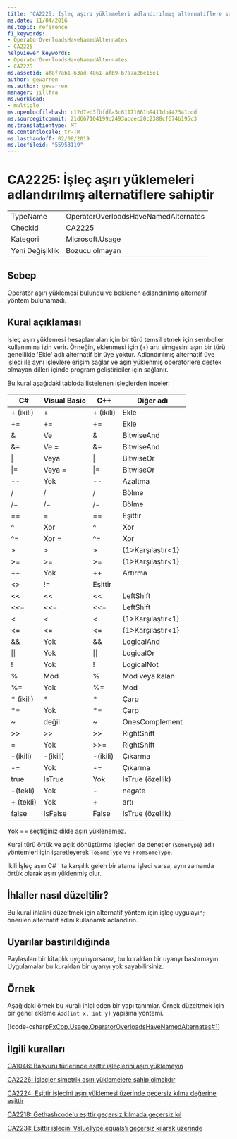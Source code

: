 ```yaml
---
title: 'CA2225: İşleç aşırı yüklemeleri adlandırılmış alternatiflere sahiptir'
ms.date: 11/04/2016
ms.topic: reference
f1_keywords:
- OperatorOverloadsHaveNamedAlternates
- CA2225
helpviewer_keywords:
- OperatorOverloadsHaveNamedAlternates
- CA2225
ms.assetid: af8f7ab1-63ad-4861-afb9-b7a7a2be15e1
author: gewarren
ms.author: gewarren
manager: jillfra
ms.workload:
- multiple
ms.openlocfilehash: c12d7ed3fbfdfa5c61171061b9411db442341cdd
ms.sourcegitcommit: 21d667104199c2493accec20c2388cf674b195c3
ms.translationtype: MT
ms.contentlocale: tr-TR
ms.lasthandoff: 02/08/2019
ms.locfileid: "55953119"
---
```

# <a name="ca2225-operator-overloads-have-named-alternates"></a>CA2225: İşleç aşırı yüklemeleri adlandırılmış alternatiflere sahiptir

|||
|-|-|
|TypeName|OperatorOverloadsHaveNamedAlternates|
|CheckId|CA2225|
|Kategori|Microsoft.Usage|
|Yeni Değişiklik|Bozucu olmayan|

## <a name="cause"></a>Sebep
 Operatör aşırı yüklemesi bulundu ve beklenen adlandırılmış alternatif yöntem bulunamadı.

## <a name="rule-description"></a>Kural açıklaması
 İşleç aşırı yüklemesi hesaplamaları için bir türü temsil etmek için semboller kullanımına izin verir. Örneğin, eklenmesi için (+) artı simgesini aşırı bir türü genellikle 'Ekle' adlı alternatif bir üye yoktur. Adlandırılmış alternatif üye işleci ile aynı işlevlere erişim sağlar ve aşırı yüklenmiş operatörlere destek olmayan dilleri içinde program geliştiriciler için sağlanır.

 Bu kural aşağıdaki tabloda listelenen işleçlerden inceler.

|C#|Visual Basic|C++|Diğer adı|
|---------|------------------|-----------|--------------------|
|+ (ikili)|+|+ (ikili)|Ekle|
|+=|+=|+=|Ekle|
|&|Ve|&|BitwiseAnd|
|&=|Ve =|&=|BitwiseAnd|
|&#124;|Veya|&#124;|BitwiseOr|
|&#124;=|Veya =|&#124;=|BitwiseOr|
|--|Yok|--|Azaltma|
|/|/|/|Bölme|
|/=|/=|/=|Bölme|
|==|=|==|Eşittir|
|^|Xor|^|Xor|
|^=|Xor =|^=|Xor|
|>|>|>|{1&gt;Karşılaştır&lt;1}|
|>=|>=|>=|{1&gt;Karşılaştır&lt;1}|
|++|Yok|++|Artırma|
|<>|!=|Eşittir|
|<<|<<|<<|LeftShift|
|<<=|<<=|<<=|LeftShift|
|<|<|<|{1&gt;Karşılaştır&lt;1}|
|<=|<=|\<=|{1&gt;Karşılaştır&lt;1}|
|&&|Yok|&&|LogicalAnd|
|&#124;&#124;|Yok|&#124;&#124;|LogicalOr|
|!|Yok|!|LogicalNot|
|%|Mod|%|Mod veya kalan|
|%=|Yok|%=|Mod|
|* (ikili)|*|*|Çarp|
|*=|Yok|*=|Çarp|
|~|değil|~|OnesComplement|
|>>|>>|>>|RightShift|
=|Yok|>>=|RightShift|
|-(ikili)|-(ikili)|-(ikili)|Çıkarma|
|-=|Yok|-=|Çıkarma|
|true|IsTrue|Yok|IsTrue (özellik)|
|-(tekli)|Yok|-|negate|
|+ (tekli)|Yok|+|artı|
|false|IsFalse|False|IsTrue (özellik)|

 Yok == seçtiğiniz dilde aşırı yüklenemez.

 Kural türü örtük ve açık dönüştürme işleçleri de denetler (`SomeType`) adlı yöntemleri için işaretleyerek `ToSomeType` ve `FromSomeType`.

 İkili İşleç aşırı C# ' ta karşılık gelen bir atama işleci varsa, aynı zamanda örtük olarak aşırı yüklenmiş olur.

## <a name="how-to-fix-violations"></a>İhlaller nasıl düzeltilir?
 Bu kural ihlalini düzeltmek için alternatif yöntem için işleç uygulayın; önerilen alternatif adını kullanarak adlandırın.

## <a name="when-to-suppress-warnings"></a>Uyarılar bastırıldığında
 Paylaşılan bir kitaplık uyguluyorsanız, bu kuraldan bir uyarıyı bastırmayın. Uygulamalar bu kuraldan bir uyarıyı yok sayabilirsiniz.

## <a name="example"></a>Örnek
 Aşağıdaki örnek bu kuralı ihlal eden bir yapı tanımlar. Örnek düzeltmek için bir genel ekleme `Add(int x, int y)` yapısına yöntemi.

 [!code-csharp[FxCop.Usage.OperatorOverloadsHaveNamedAlternates#1](../code-quality/codesnippet/CSharp/ca2225-operator-overloads-have-named-alternates_1.cs)]

## <a name="related-rules"></a>İlgili kuralları
 [CA1046: Başvuru türlerinde eşittir işleçlerini aşırı yüklemeyin](../code-quality/ca1046-do-not-overload-operator-equals-on-reference-types.md)

 [CA2226: İşleçler simetrik aşırı yüklemelere sahip olmalıdır](../code-quality/ca2226-operators-should-have-symmetrical-overloads.md)

 [CA2224: Eşittir işlecini aşırı yüklemesi üzerinde geçersiz kılma değerine eşittir](../code-quality/ca2224-override-equals-on-overloading-operator-equals.md)

 [CA2218: Gethashcode'u eşittir geçersiz kılmada geçersiz kıl](../code-quality/ca2218-override-gethashcode-on-overriding-equals.md)

 [CA2231: Eşittir işlecini ValueType.equals'ı geçersiz kılarak üzerinde](../code-quality/ca2231-overload-operator-equals-on-overriding-valuetype-equals.md)